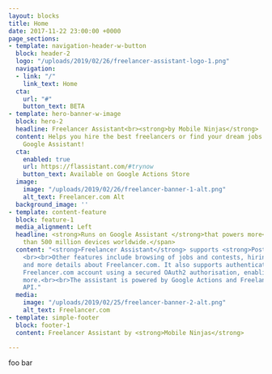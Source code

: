 ```yaml
---
layout: blocks
title: Home
date: 2017-11-22 23:00:00 +0000
page_sections:
- template: navigation-header-w-button
  block: header-2
  logo: "/uploads/2019/02/26/freelancer-assistant-logo-1.png"
  navigation:
  - link: "/"
    link_text: Home
  cta:
    url: "#"
    button_text: BETA
- template: hero-banner-w-image
  block: hero-2
  headline: Freelancer Assistant<br><strong>by Mobile Ninjas</strong>
  content: Helps you hire the best freelancers or find your dream jobs right on your
    Google Assistant!
  cta:
    enabled: true
    url: https://flassistant.com/#trynow
    button_text: Available on Google Actions Store
  image:
    image: "/uploads/2019/02/26/freelancer-banner-1-alt.png"
    alt_text: Freelancer.com Alt
  background_image: ''
- template: content-feature
  block: feature-1
  media_alignment: Left
  headline: <strong>Runs on Google Assistant </strong>that powers more<span class="light">
    than 500 million devices worldwide.</span>
  content: "<strong>Freelancer Assistant</strong> supports <strong>Posting of Project</strong>!
    <br><br>Other features include browsing of jobs and contests, hiring freelancers
    and more details about Freelancer.com. It also supports authentication of your
    Freelancer.com account using a secured OAuth2 authorisation, enabling you to do
    more.<br><br>The assistant is powered by Google Actions and Freelancer.com's robust
    API."
  media:
    image: "/uploads/2019/02/25/freelancer-banner-2-alt.png"
    alt_text: Freelancer.com
- template: simple-footer
  block: footer-1
  content: Freelancer Assistant by <strong>Mobile Ninjas</strong>

---
```

foo bar